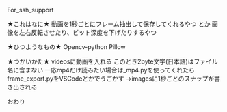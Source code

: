 For_ssh_support

★これはなに★
動画を1秒ごとにフレーム抽出して保存してくれるやつ
とか
画像を左右反転させたり、ビット深度を下げたりするやつ

★ひつようなもの★
Opencv-python
Pillow

★つかいかた★
videosに動画を入れる このとき2byte文字(日本語)はファイル名に含まない
一応mp4だけ読みたい場合は_mp4.pyを使ってくれたら
frame_export.pyをVSCodeとかでうごかす
→imagesに1秒ごとのスナップが書き出される


おわり
